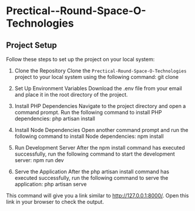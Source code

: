 # Prectical--Round-Space-O-Technologies

## Project Setup

Follow these steps to set up the project on your local system:

1. Clone the Repository
Clone the `Prectical-Round-Space-O-Technologies` project to your local system using the following command:
git clone <repository-url>

2. Set Up Environment Variables
Download the .env file from your email and place it in the root directory of the project.

3. Install PHP Dependencies
Navigate to the project directory and open a command prompt. Run the following command to install PHP dependencies:
php artisan install

4. Install Node Dependencies
Open another command prompt and run the following command to install Node dependencies:
npm install

5. Run Development Server
After the npm install command has executed successfully, run the following command to start the development server:
npm run dev

6. Serve the Application
After the php artisan install command has executed successfully, run the following command to serve the application:
php artisan serve

This command will give you a link similar to http://127.0.0.1:8000/. Open this link in your browser to check the output.
